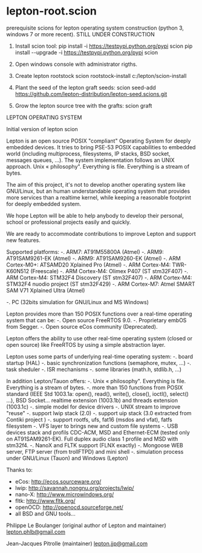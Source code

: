 # lepton-root.scion
prerequisite scions for lepton operating system construction (python 3, windows 7 or more recent).
STILL UNDER CONSTRUCTION

1) Install scion tool:
pip install -i https://testpypi.python.org/pypi scion
pip install --upgrade -i https://testpypi.python.org/pypi scion

2) Open windows console with administrator rigths.

3) Create lepton rootstock
scion rootstock-install  c:/lepton/scion-install

4) Plant the seed of the lepton graft seeds:
scion seed-add https://github.com/lepton-distribution/lepton-seed.scions.git

5) Grow the lepton source tree with the grafts:
scion graft

LEPTON OPERATING SYSTEM

Initial version of lepton scion

Lepton is an open source POSIX "compliant" Operating System for 
deeply embedded devices. It tries to bring PSE-53 POSIX capabilities 
to embedded world (including multiprocess, filesystems, IP stacks, BSD socket,  messages 
queues, ...). 
The system implementation follows an UNIX approach. Unix « philosophy". Everything is file. Everything is a stream of bytes. 

The aim of this project, it's not to develop another operating system 
like GNU/Linux, but an human understandable operating system that provides 
more services than a realtime kernel, while keeping a reasonable footprint 
for deeply embedded system. 

We hope Lepton will be able to help anybody to develop their personal,
school or professional projects easily and quickly.

We are ready to accommodate contributions to improve Lepton and support 
new features.

Supported platforms:
   -. ARM7: AT91M55800A (Atmel)
   -. ARM9: AT91SAM9261-EK (Atmel)
   -. ARM9: AT91SAM9260-EK (Atmel)
   -. ARM Cortex-M0+: ATSAMD20 Xplained Pro (Atmel)
   -. ARM Cortex-M4: TWR-K60N512 (Freescale)
   -. ARM Cortex-M4: Olimex P407 (ST stm32F407)
   -. ARM Cortex-M4: STM32F4 Discovery (ST stm32F407)
   -. ARM Cortex-M4: STM32F4 nuodio project (ST stm32F429)
   -. ARM Cortex-M7: Atmel SMART SAM V71 Xplained Ultra (Atmel)

   -. PC (32bits simulation for GNU/Linux and MS Windows)

Lepton provides more than 150 POSIX functions over a real-time
operating system that can be:
   -. Open source FreeRTOS 9.0. 
   -. Proprietary embOS from Segger.
   -. Open source eCos community (Deprecated).

Lepton offers the ability to use other real-time operating system (closed 
or open source) like FreeRTOS by using a simple abstraction layer. 

Lepton uses some parts of underlying real-time operating system:
   -. board startup (HAL)
   -. basic synchronization functions (semaphore, mutex, ...)
   -. task sheduler
   -. ISR mechanisms
   -. some libraries (math.h, stdlib.h, ...)

In addition Lepton/Tauon offers:
  -. Unix « philosophy". Everything is file. Everything is a stream of bytes. 
  -. more than 150 functions from POSIX standard (IEEE Std 1003.1a: open(), read(), write(), close(), ioctl(), select() …), BSD Socket…
  realtime extension (1003.1b) and threads extension (1003.1c)
  -. simple model for device drivers
  -. UNIX stream to improve "reuse"
  -. support lwip stack (2.0)
  -. support uip stack (3.0 extracted from Contiki project )
  -. support rootfs, ufs, fat16 (msdos and vfat), fatfs filesystem
  -. VFS layer to brings new and custom file systems 
  -. USB devices stack and profils CDC-ACM, MSD and Ethernet-ECM (tested
  only on AT91SAM9261-EK). Full duplex audio class 1 profile and MSD with stm32f4.
  -. NanoX and FLTK support (FLNX exactly)
  -. Mongoose WEB server, FTP server (from trollFTPD) and mini shell
  -. simulation process under GNU/Linux (Tauon) and Windows (Lepton)

   
Thanks to:
   * eCos: http://ecos.sourceware.org/
   * lwip: http://savannah.nongnu.org/projects/lwip/
   * nano-X: http://www.microwindows.org/
   * fltk: http://www.fltk.org/
   * openOCD: http://openocd.sourceforge.net/
   * all BSD and GNU tools...
   

Philippe Le Boulanger (original author of Lepton and maintainer)
<lepton.phlb@gmail.com>

Jean-Jacques Pitrolle (maintainer)
<lepton.jjp@gmail.com>
